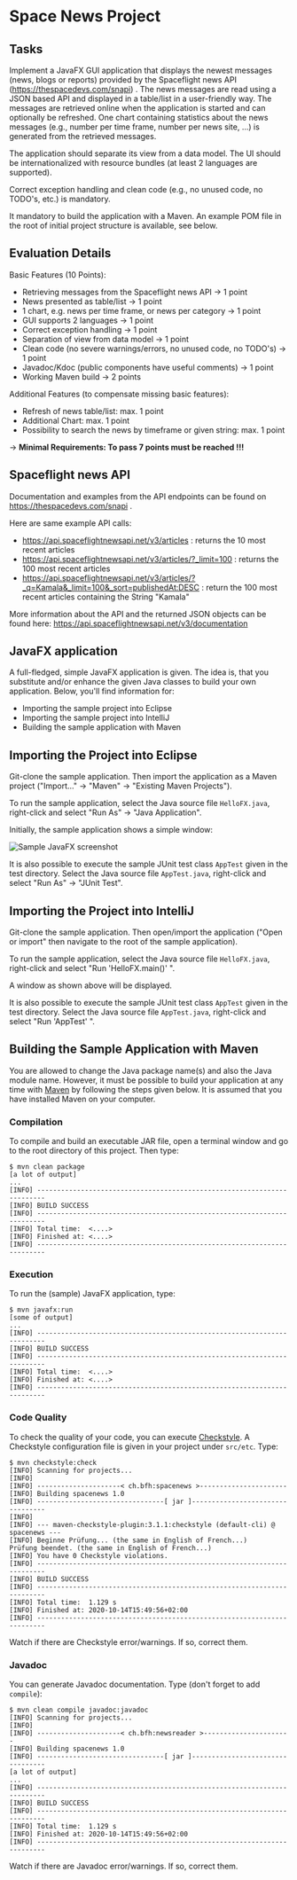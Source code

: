 # Space News Project

## Tasks

Implement a JavaFX GUI application that displays the newest
messages (news, blogs or reports) provided by the Spaceflight news API (https://thespacedevs.com/snapi) .
The news messages are read using a JSON based API and displayed in a
table/list in a user-friendly way. The messages are retrieved online when
the application is started and can optionally be refreshed.
One chart containing statistics about the news messages
(e.g., number per time frame, number per news site, ...) is
generated from the retrieved messages.

The application should separate its view from a data model. The UI
should be internationalized with resource bundles (at least 2 languages
are supported).

Correct exception handling and clean code (e.g.,
no unused code, no TODO's, etc.) is mandatory.

It mandatory to build the application with a Maven. An example
POM file in the root of initial project structure is available, see below.
<!--- Details about grading can be found in the corresponding Moodle course.--->

## Evaluation Details

Basic Features (10 Points):

- Retrieving messages from the Spaceflight news API &rarr; 1 point
- News presented as table/list &rarr; 1 point
- 1 chart, e.g. news per time frame, or news per category &rarr; 1 point
- GUI supports 2 languages &rarr; 1 point
- Correct exception handling &rarr; 1 point
- Separation of view from data model &rarr; 1 point
- Clean code (no severe warnings/errors, no unused code, no TODO's) &rarr; 1 point
- Javadoc/Kdoc (public components have useful comments) &rarr; 1 point
- Working Maven build &rarr; 2 points

Additional Features (to compensate missing basic features):

- Refresh of news table/list: max. 1 point
- Additional Chart: max. 1 point
- Possibility to search the news by timeframe or given string: max. 1 point

&rarr; **Minimal Requirements: To pass 7 points must be reached !!!**

## Spaceflight news API

Documentation and examples from the API endpoints can be found on https://thespacedevs.com/snapi .

Here are same example API calls:

- https://api.spaceflightnewsapi.net/v3/articles : returns the 10 most recent articles
- https://api.spaceflightnewsapi.net/v3/articles/?_limit=100 : returns the 100 most recent articles
- https://api.spaceflightnewsapi.net/v3/articles/?_q=Kamala&_limit=100&_sort=publishedAt:DESC : 
  return the 100 most recent articles containing the String "Kamala"

More information about the API and the returned JSON objects can be found
here: https://api.spaceflightnewsapi.net/v3/documentation

## JavaFX application

A full-fledged, simple JavaFX application is given. The idea is, that
you substitute and/or enhance the given Java classes to build your own
application. Below, you'll find information for:

- Importing the sample project into Eclipse
- Importing the sample project into IntelliJ
- Building the sample application with Maven

## Importing the Project into Eclipse

Git-clone the sample application. Then import the application as a
Maven project ("Import..." -> "Maven" -> "Existing Maven Projects").

To run the sample application, select the Java source
file `HelloFX.java`, right-click and
select "Run As" -> "Java Application".

Initially, the sample application shows a simple window:

![Sample JavaFX screenshot](img/screenshot.png)

It is also possible to execute the sample JUnit test
class `AppTest` given
in the test directory. Select the Java source
file `AppTest.java`, right-click and
select "Run As" -> "JUnit Test".

## Importing the Project into IntelliJ

Git-clone the sample application. Then open/import the application
("Open or import" then navigate to the root of the sample
application).

To run the sample application, select the Java source
file `HelloFX.java`, right-click and
select "Run 'HelloFX.main()' ".

A window as shown above will be displayed.

It is also possible to execute the sample JUnit test
class `AppTest` given
in the test directory. Select the Java source
file `AppTest.java`, right-click and select "Run 'AppTest' ".


## Building the Sample Application with Maven

You are allowed to change the Java package name(s) and also the Java
module name. However, it must be possible to build your application at
any time with [Maven](http://maven.apache.org/) by following the steps
given below. It is assumed that you have installed Maven on your
computer.


### Compilation

To compile and build an executable JAR file, open a terminal window and
go to the root directory of this project. Then type:

```shell
$ mvn clean package
[a lot of output]
...
[INFO] ------------------------------------------------------------------------
[INFO] BUILD SUCCESS
[INFO] ------------------------------------------------------------------------
[INFO] Total time:  <....>
[INFO] Finished at: <....>
[INFO] ------------------------------------------------------------------------
```


### Execution

To run the (sample) JavaFX application, type:

```shell
$ mvn javafx:run
[some of output]
...
[INFO] ------------------------------------------------------------------------
[INFO] BUILD SUCCESS
[INFO] ------------------------------------------------------------------------
[INFO] Total time:  <....>
[INFO] Finished at: <....>
[INFO] ------------------------------------------------------------------------
```


### Code Quality

To check the quality of your code, you can execute [Checkstyle](). A
Checkstyle configuration file is given in your project under
`src/etc`. Type:

```shell
$ mvn checkstyle:check
[INFO] Scanning for projects...
[INFO] 
[INFO] ---------------------< ch.bfh:spacenews >----------------------
[INFO] Building spacenews 1.0
[INFO] --------------------------------[ jar ]---------------------------------
[INFO] 
[INFO] --- maven-checkstyle-plugin:3.1.1:checkstyle (default-cli) @ spacenews ---
[INFO] Beginne Prüfung... (the same in English of French...)
Prüfung beendet. (the same in English of French...)
[INFO] You have 0 Checkstyle violations.
[INFO] ------------------------------------------------------------------------
[INFO] BUILD SUCCESS
[INFO] ------------------------------------------------------------------------
[INFO] Total time:  1.129 s
[INFO] Finished at: 2020-10-14T15:49:56+02:00
[INFO] ------------------------------------------------------------------------
```

Watch if there are Checkstyle error/warnings. If so, correct them.


### Javadoc

You can generate Javadoc documentation. Type (don't forget to add `compile`):

```shell
$ mvn clean compile javadoc:javadoc
[INFO] Scanning for projects...
[INFO] 
[INFO] ---------------------< ch.bfh:newsreader >----------------------
[INFO] Building spacenews 1.0
[INFO] --------------------------------[ jar ]---------------------------------
[a lot of output]
...
[INFO] ------------------------------------------------------------------------
[INFO] BUILD SUCCESS
[INFO] ------------------------------------------------------------------------
[INFO] Total time:  1.129 s
[INFO] Finished at: 2020-10-14T15:49:56+02:00
[INFO] ------------------------------------------------------------------------
```

Watch if there are Javadoc error/warnings. If so, correct them.
